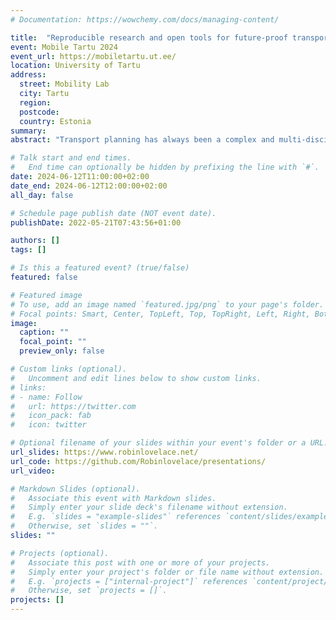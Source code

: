 ```yaml
---
# Documentation: https://wowchemy.com/docs/managing-content/

title:  "Reproducible research and open tools for future-proof transport planning"
event: Mobile Tartu 2024
event_url: https://mobiletartu.ut.ee/
location: University of Tartu
address:
  street: Mobility Lab
  city: Tartu
  region: 
  postcode: 
  country: Estonia
summary:
abstract: "Transport planning has always been a complex and multi-disciplinary enterprise requiring wide-ranging skills and methods. Proliferating data sources, tools and policy demands --- including fast and fair decarbonisation and the need to make active travel the natural choice for everyday trips in cities worldwide --- has increased the demands on transport planners and researchers in the field. With burgeoning pressures and options, how to decide what to do? This talk will make the case that reproducible research and open tools are essential ingredients for effective transport planning in the 21st century. It will map out the landscape of open tools for transport planning, distinguish between open source and open access models, and demonstrate how reproducibility is the key not just for research but also for future-proof, socially sustainable and high impact transport planning practice. I will draw on my experience developing, deploying and collaborating on tools such as the Propensity to Cycle Tool for England and Wales (publicly available at [www.pct.bike](https://www.pct.bike/)), the Network Planning Tool for Scotland (publicly available at [www.npt.scot](https://www.npt.scot/)) and the Biclar tool for Portugal (publicly available at [biclar.tmlmobilidade.pt](https://biclar.tmlmobilidade.pt/). Each is used to inform strategic transport planning decisions, raising questions around the use of new technologies and collaborations with practitioner and advocacy communities to maximise the long term positive impacts of transport research. The talk will not answer all of these questions but it will surely generate debate and hopefully provide insight into how the field could develop as the data revolution accelerates."

# Talk start and end times.
#   End time can optionally be hidden by prefixing the line with `#`.
date: 2024-06-12T11:00:00+02:00
date_end: 2024-06-12T12:00:00+02:00
all_day: false

# Schedule page publish date (NOT event date).
publishDate: 2022-05-21T07:43:56+01:00

authors: []
tags: []

# Is this a featured event? (true/false)
featured: false

# Featured image
# To use, add an image named `featured.jpg/png` to your page's folder. 
# Focal points: Smart, Center, TopLeft, Top, TopRight, Left, Right, BottomLeft, Bottom, BottomRight.
image:
  caption: ""
  focal_point: ""
  preview_only: false

# Custom links (optional).
#   Uncomment and edit lines below to show custom links.
# links:
# - name: Follow
#   url: https://twitter.com
#   icon_pack: fab
#   icon: twitter

# Optional filename of your slides within your event's folder or a URL.
url_slides: https://www.robinlovelace.net/
url_code: https://github.com/Robinlovelace/presentations/
url_video:

# Markdown Slides (optional).
#   Associate this event with Markdown slides.
#   Simply enter your slide deck's filename without extension.
#   E.g. `slides = "example-slides"` references `content/slides/example-slides.md`.
#   Otherwise, set `slides = ""`.
slides: ""

# Projects (optional).
#   Associate this post with one or more of your projects.
#   Simply enter your project's folder or file name without extension.
#   E.g. `projects = ["internal-project"]` references `content/project/deep-learning/index.md`.
#   Otherwise, set `projects = []`.
projects: []
---
```


